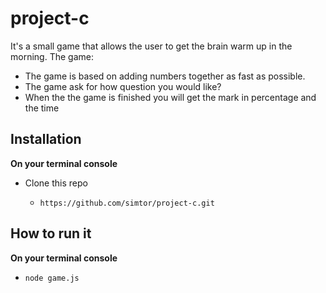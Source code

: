 # project-c

It's a small game that allows the user to get the brain warm up in the morning.
The game:

- The game is based on adding numbers together as fast as possible.
- The game ask for how question you would like?
- When the the game is finished you will get the mark in percentage and the time

## Installation
**On your terminal console**

- Clone this repo

  - `https://github.com/simtor/project-c.git`

## How to run it

**On your terminal console**

  - `node game.js`